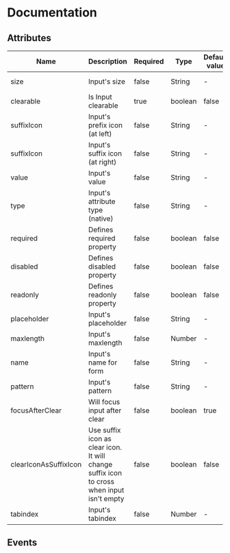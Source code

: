 # Documentation

## Attributes

| Name | Description | Required | Type | Default value | Possible values |
| --- | --- | --- | --- | --- | --- |
| size | Input's size | false | String | - | mini/small/medium/large/extra-large |
| clearable | Is Input clearable | true | boolean | false | true/false |
| suffixIcon | Input's prefix icon (at left) | false | String | - | * |
| suffixIcon | Input's suffix icon (at right) | false | String | - | * |
| value | Input's value | false | String | - | * |
| type | Input's attribute type (native) | false | String | - | * |
| required | Defines required property | false | boolean | false | true/false |
| disabled | Defines disabled property | false | boolean | false | true/false |
| readonly | Defines readonly property | false | boolean | false | true/false |
| placeholder | Input's placeholder | false | String | - | * |
| maxlength | Input's maxlength | false | Number | - | * |
| name | Input's name for form | false | String | - | * |
| pattern | Input's pattern | false | String | - | * |
| focusAfterClear | Will focus input after clear | false | boolean | true | true/false |
| clearIconAsSuffixIcon | Use suffix icon as clear icon. It will change suffix icon to cross when input isn't empty | false | boolean | false | true/false |
| tabindex | Input's tabindex | false | Number | - | * |

## Events